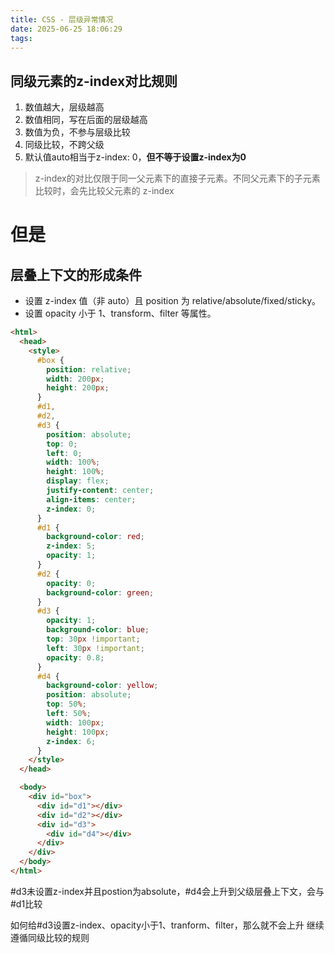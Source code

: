 ```yaml
---
title: CSS - 层级异常情况
date: 2025-06-25 18:06:29
tags:
---
```



## 同级元素的z-index对比规则
1. 数值越大，层级越高
2. 数值相同，写在后面的层级越高
3. 数值为负，不参与层级比较
4. 同级比较，不跨父级
5. 默认值auto相当于z-index: 0，**但不等于设置z-index为0**


> z-index的对比仅限于同一父元素下的直接子元素‌。不同父元素下的子元素比较时，会先比较父元素的 z-index

# 但是

## 层叠上下文的形成条件
- 设置 z-index 值（非 auto）且 position 为 relative/absolute/fixed/sticky。
- 设置 opacity 小于 1、transform、filter 等属性。


```html
<html>
  <head>
    <style>
      #box {
        position: relative;
        width: 200px;
        height: 200px;
      }
      #d1,
      #d2,
      #d3 {
        position: absolute;
        top: 0;
        left: 0;
        width: 100%;
        height: 100%;
        display: flex;
        justify-content: center;
        align-items: center;
        z-index: 0;
      }
      #d1 {
        background-color: red;
        z-index: 5;
        opacity: 1;
      }
      #d2 {
        opacity: 0;
        background-color: green;
      }
      #d3 {
        opacity: 1;
        background-color: blue;
        top: 30px !important;
        left: 30px !important;
        opacity: 0.8;
      }
      #d4 {
        background-color: yellow;
        position: absolute;
        top: 50%;
        left: 50%;
        width: 100px;
        height: 100px;
        z-index: 6;
      }
    </style>
  </head>

  <body>
    <div id="box">
      <div id="d1"></div>
      <div id="d2"></div>
      <div id="d3">
        <div id="d4"></div>
      </div>
    </div>
  </body>
</html>
```

#d3未设置z-index并且postion为absolute，#d4会上升到父级层叠上下文，会与#d1比较

如何给#d3设置z-index、opacity小于1、tranform、filter，那么就不会上升 继续遵循同级比较的规则